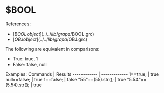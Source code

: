 # $BOOL
References:
- [$BOOL object](../../lib/grapa/$BOOL.grc)
- [$OBJ object](../../lib/grapa/$OBJ.grc)

The following are equivalent in comparisons:
- True: true, 1
- False: false, null

Examples:
Commands | Results
------------ | -------------
1==true; | true
null==false; | true
1==false; | false
"55"==(55).str(); | true
"5.54"==(5.54).str(); | true
